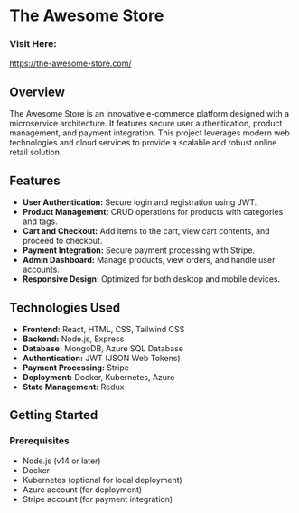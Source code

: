 # The Awesome Store

### Visit Here:
https://the-awesome-store.com/

## Overview

The Awesome Store is an innovative e-commerce platform designed with a microservice architecture. It features secure user authentication, product management, and payment integration. This project leverages modern web technologies and cloud services to provide a scalable and robust online retail solution.

## Features

- **User Authentication:** Secure login and registration using JWT.
- **Product Management:** CRUD operations for products with categories and tags.
- **Cart and Checkout:** Add items to the cart, view cart contents, and proceed to checkout.
- **Payment Integration:** Secure payment processing with Stripe.
- **Admin Dashboard:** Manage products, view orders, and handle user accounts.
- **Responsive Design:** Optimized for both desktop and mobile devices.

## Technologies Used

- **Frontend:** React, HTML, CSS, Tailwind CSS
- **Backend:** Node.js, Express
- **Database:** MongoDB, Azure SQL Database
- **Authentication:** JWT (JSON Web Tokens)
- **Payment Processing:** Stripe
- **Deployment:** Docker, Kubernetes, Azure
- **State Management:** Redux

## Getting Started

### Prerequisites

- Node.js (v14 or later)
- Docker
- Kubernetes (optional for local deployment)
- Azure account (for deployment)
- Stripe account (for payment integration)
